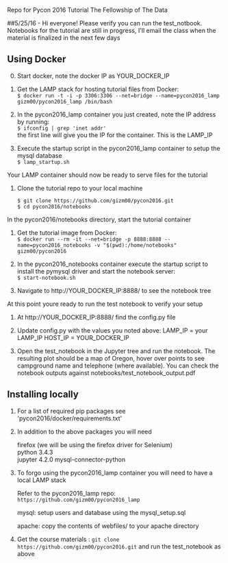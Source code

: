 Repo for Pycon 2016 Tutorial The Fellowship of The Data

##5/25/16 - Hi everyone! Please verify you can run the test_notbook. Notebooks for the tutorial are still in progress, I'll email the class when the material is finalized in the next few days  

## Using Docker
0. Start docker, note the docker IP as YOUR_DOCKER_IP

1. Get the LAMP stack for hosting tutorial files from Docker:  
	`$ docker run -t -i -p 3306:3306 --net=bridge --name=pycon2016_lamp  gizm00/pycon2016_lamp /bin/bash`  

2. In the pycon2016_lamp container you just created, note the IP address by running:  
	`$ ifconfig | grep 'inet addr'`  
	the first line will give you the IP for the container. This is the LAMP_IP  

3. Execute the startup script in the pycon2016_lamp container to setup the mysql database  
	`$ lamp_startup.sh`  

Your LAMP container should now be ready to serve files for the tutorial  

1. Clone the tutorial repo to your local machine  
	```
	$ git clone https://github.com/gizm00/pycon2016.git
	$ cd pycon2016/notebooks
	```

In the pycon2016/notebooks directory, start the tutorial container  

1. Get the tutorial image from Docker:  
	`$ docker run --rm -it --net=bridge -p 8888:8888 --name=pycon2016_notebooks -v "$(pwd):/home/notebooks" gizm00/pycon2016`  

2. In the pycon2016_notebooks container execute the startup script to install the pymysql driver and start the notebook server:  
	`$ start-notebook.sh`  

3. Navigate to http://YOUR_DOCKER_IP:8888/ to see the notebook tree

At this point youre ready to run the test notebook to verify your setup

1. At http://YOUR_DOCKER_IP:8888/ find the config.py file

2. Update config.py with the values you noted above:
	LAMP_IP = your LAMP_IP
	HOST_IP = YOUR_DOCKER_IP

3. Open the test_notebook in the Jupyter tree and run the notebook. The resulting plot should be a map of Oregon, hover over points to see campground name and telephone (where available). You can check the notebook outputs against notebooks/test_notebook_output.pdf


## Installing locally


1. For a list of required pip packages see 'pycon2016/docker/requirements.txt'  

2. In addition to the above packages you will need  

	firefox (we will be using the firefox driver for Selenium)  
	python 3.4.3  
	jupyter 4.2.0
	mysql-connector-python  

3. To forgo using the pycon2016_lamp container you will need to have a local LAMP stack  

	Refer to the pycon2016_lamp repo: `https://github.com/gizm00/pycon2016_lamp`  

	mysql: setup users and database using the mysql_setup.sql 

	apache: copy the contents of webfiles/ to your apache directory  

4. Get the course materials : `git clone https://github.com/gizm00/pycon2016.git` and run the test_notebook as above
	
